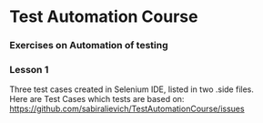# Test Automation Course
### Exercises on Automation of testing
### Lesson 1
Three test cases created in Selenium IDE, listed in two .side files.</br>
Here are Test Cases which tests are based on: https://github.com/sabiralievich/TestAutomationCourse/issues
